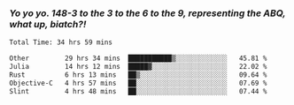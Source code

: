 ### ***Yo yo yo. 148-3 to the 3 to the 6 to the 9, representing the ABQ, what up, biatch?!***

<!--START_SECTION:waka-->

```txt
Total Time: 34 hrs 59 mins

Other         29 hrs 34 mins  ███████████▒░░░░░░░░░░░░░   45.81 %
Julia         14 hrs 12 mins  █████▓░░░░░░░░░░░░░░░░░░░   22.02 %
Rust          6 hrs 13 mins   ██▒░░░░░░░░░░░░░░░░░░░░░░   09.64 %
Objective-C   4 hrs 57 mins   ██░░░░░░░░░░░░░░░░░░░░░░░   07.69 %
Slint         4 hrs 48 mins   ██░░░░░░░░░░░░░░░░░░░░░░░   07.44 %
```

<!--END_SECTION:waka-->

<!--
**AJMC2002/AJMC2002** is a ✨ _special_ ✨ repository because its `README.md` (this file) appears on your GitHub profile.

Here are some ideas to get you started:

- 🔭 I’m currently working on ...
- 🌱 I’m currently learning ...
- 👯 I’m looking to collaborate on ...
- 🤔 I’m looking for help with ...
- 💬 Ask me about ...
- 📫 How to reach me: ...
- 😄 Pronouns: ...
- ⚡ Fun fact: ...
-->
